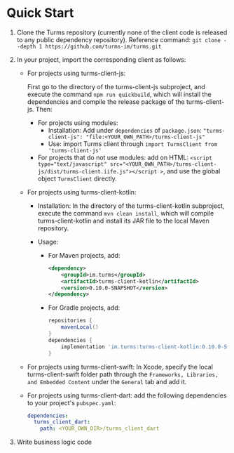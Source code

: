 # Quick Start

1. Clone the Turms repository (currently none of the client code is released to any public dependency repository). Reference command: `git clone --depth 1 https://github.com/turms-im/turms.git`

2. In your project, import the corresponding client as follows:

    * For projects using turms-client-js:

      First go to the directory of the turms-client-js subproject, and execute the command `npm run quickbuild`, which will install the dependencies and compile the release package of the turms-client-js. Then:

        * For projects using modules:
            * Installation: Add under `dependencies` of `package.json`: `"turms-client-js": "file:<YOUR_OWN_PATH>/turms-client-js"`
            * Use: import Turms client through `import TurmsClient from 'turms-client-js'`
        * For projects that do not use modules: add on HTML: `<script type="text/javascript" src="<YOUR_OWN_PATH>/turms-client-js/dist/turms-client.iife.js"></script >`, and use the global object `TurmsClient` directly.

    * For projects using turms-client-kotlin:

        * Installation: In the directory of the turms-client-kotlin subproject, execute the command `mvn clean install`, which will compile turms-client-kotlin and install its JAR file to the local Maven repository.

        * Usage:

            * For Maven projects, add:

              ```xml
              <dependency>
                  <groupId>im.turms</groupId>
                  <artifactId>turms-client-kotlin</artifactId>
                  <version>0.10.0-SNAPSHOT</version>
              </dependency>
              ```

            * For Gradle projects, add:

              ```groovy
              repositories {
                  mavenLocal()
              }
              dependencies {
                  implementation 'im.turms:turms-client-kotlin:0.10.0-SNAPSHOT'
              }
              ```

    * For projects using turms-client-swift: In Xcode, specify the local turms-client-swift folder path through the `Frameworks, Libraries, and Embedded Content` under the `General` tab and add it.

    * For projects using turms-client-dart: add the following dependencies to your project's `pubspec.yaml`:

      ```yaml
      dependencies:
        turms_client_dart:
          path: <YOUR_OWN_DIR>/turms_client_dart
      ```

3. Write business logic code
